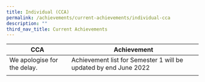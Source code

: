 ```yaml
---
title: Individual (CCA)
permalink: /achievements/current-achievements/individual-cca
description: ""
third_nav_title: Current Achievements
---
```

| CCA | Achievement |
|---|---|
| We apologise for the delay. | Achievement list for Semester 1 will be updated by end June 2022 |
| | |